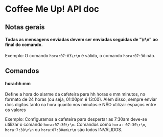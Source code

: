 # Coffee Me Up! API doc

## Notas gerais

#### Todas as mensagens enviadas devem ser enviadas seguidas de "\r\n" ao final do comando.

  Exemplo: O comando ```hora:07:03\r\n``` é válido, o comando ```hora:07:30``` não.

## Comandos

#### hora:hh:mm

  Define a hora do alarme da cafeteira para hh horas e mm minutos, no formato de 24 horas
  (ou seja, 01:00pm é 13:00). Além disso, sempre enviar dois digitos tanto na hora quanto
  nos minutos e NÃO utilizar espaços entre os valores

  Exemplo: Configuramos a cafeteira para despertar as 7:30am deve-se utilizar o comando
    ```hora:07:30\r\n```. Comandos como ```hora: 07:30\r\n```, ```hora:7:30\r\n``` ou
    ```hora:07:30am\r\n``` são todos INVÁLIDOS.
